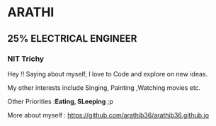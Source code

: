 # ARATHI

## 25% ELECTRICAL ENGINEER

### NIT Trichy

Hey !! Saying about myself, I love to Code and explore on new ideas.

My other interests include Singing, Painting ,Watching movies etc.

Other Priorities :**Eating, SLeeping** ;p

More about myself : https://github.com/arathib36/arathib36.github.io
